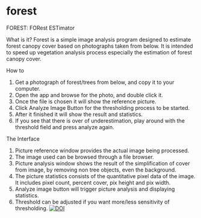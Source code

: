 # forest
FOREST: FORest ESTimator

What is it?
Forest is a simple image analysis program designed to estimate forest canopy cover based on photographs taken from below. It is intended to speed up vegetation analysis process especially the estimation of forest canopy cover.

How to

1.	Get a photograph of forest/trees from below, and copy it to your computer.
2.	Open the app and browse for the photo, and double click it.
3.	Once the file is chosen it will show the reference picture.
4.	Click Analyze Image Button for the thresholding process to be started.
5.	After it finished it will show the result and statistics.
6.	If you see that there is over of underestimation, play around with the threshold field and press analyze again.

The Interface
 
1.	Picture reference window provides the actual image being processed.
2.	The image used can be browsed through a file browser.
3.	Picture analysis window shows the result of the simplification of cover from image, by removing non tree objects, even the background.
4.	The picture statistics consists of the quantitative pixel data of the image. It includes pixel count, percent cover, pix height and pix width.
5.	Analyze image button will trigger picture analysis and displaying statistics.
6.	Threshold can be adjusted if you want more/less sensitivity of thresholding.
<a href="https://doi.org/10.5281/zenodo.2595763"><img src="https://zenodo.org/badge/DOI/10.5281/zenodo.2595763.svg" alt="DOI"></a>
